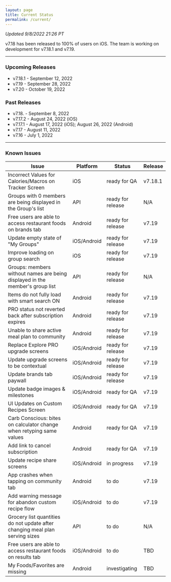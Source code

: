 ```yaml
---
layout: page
title: Current Status
permalink: /current/
---
```


_Updated 9/8/2022 21:26 PT_

v7.18 has been released to 100% of users on iOS. The team is working on development for v7.18.1 and v7.19.

***

### Upcoming Releases
- v7.18.1 - September 12, 2022
- v7.19   - September 28, 2022
- v7.20   - October 19, 2022
 
### Past Releases
- v7.18.  - September 8, 2022
- v7.17.2 - August 24, 2022 (iOS)
- v7.17.1 - August 17, 2022 (iOS); August 26, 2022 (Android)
- v7.17   - August 11, 2022
- v7.16   - July 1, 2022

***

### Known Issues

|Issue                          |Platform   | Status    | Release           |
| ---                           | ---       | ---       | ---               |
|Incorrect Values for Calories/Macros on Tracker Screen |iOS |ready for QA| v7.18.1|
|Groups with 0 members are being displayed in the Group's list |API |ready for release| N/A|
|Free users are able to access restaurant foods on brands tab|Android |ready for release| v7.19|
|Update empty state of "My Groups"|iOS/Android |ready for release| v7.19|
|Improve loading on group search |iOS |ready for release| v7.19|
|Groups: members without names are being displayed in the member's group list|API|ready for release| N/A|
|Items do not fully load with smart search ON |Android |ready for release| v7.19|
|PRO status not reverted back after subscription expires |Android |ready for release| v7.19|
|Unable to share active meal plan to community |Android |ready for release| v7.19|
|Replace Explore PRO upgrade screens |iOS/Android |ready for release| v7.19|
|Update upgrade screens to be contextual |iOS/Android |ready for release| v7.19|
|Update brands tab paywall |iOS/Android |ready for release| v7.19|
|Update badge images & milestones |iOS/Android |ready for QA| v7.19|
|UI Updates on Custom Recipes Screen |iOS/Android |ready for QA| v7.19|
|Carb Conscious: bites on calculator change when retyping same values |Android |ready for QA| v7.19|
|Add link to cancel subscription |Android |ready for QA| v7.19|
|Update recipe share screens |iOS/Android |in progress| v7.19|
|App crashes when tapping on community tab |Android |to do| v7.19|
|Add warning message for abandon custom recipe flow |iOS/Android |to do| v7.19|
|Grocery list quantities do not update after changing meal plan serving sizes|API|to do| N/A|
|Free users are able to access restaurant foods on results tab|iOS/Android |to do| TBD|
|My Foods/Favorites are missing |Android |investigating| TBD|
